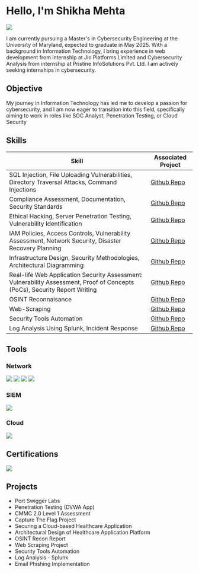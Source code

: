 # Hello, I'm Shikha Mehta
<a href="https://linkedin.com/in/shikha-mehta-8b49a7203"><img src="https://img.shields.io/badge/-LinkedIn-0072b1?&style=for-the-badge&logo=linkedin&logoColor=white" /></a>


I am currently pursuing a Master's in Cybersecurity Engineering at the University of Maryland, expected to graduate in May 2025. With a background in Information Technology, I bring experience in web development from internship at Jio Platforms Limited and Cybersecurity Analysis from internship at Pristine InfoSolutions Pvt. Ltd. 
I am actively seeking internships in cybersecurity.

## Objective

My journey in Information Technology has led me to develop a passion for cybersecurity, and I am now eager to transition into this field, specifically aiming to work in roles like SOC Analyst, Penetration Testing, or Cloud Security

## Skills

| Skill                                                                                                                                                     | Associated Project                                                                      |
|-----------------------------------------------|----------------------------|
| SQL Injection, File Uploading Vulnerabilities, Directory Traversal Attacks, Command Injections                            | <a href="https://github.com/shikha1149myprojects/Penetration-Testing">Github Repo</a>|
| Compliance Assessment, Documentation, Security Standards                                                                     | <a href="https://github.com/shikha1149myprojects/CMMC-Level1-Assessment">Github Repo</a>|
| Ethical Hacking, Server Penetration Testing, Vulnerability Identification                                                       | <a href="https://github.com/shikha1149myprojects/Capture-The-Flag">Github Repo</a>|
| IAM Policies, Access Controls, Vulnerability Assessment, Network Security, Disaster Recovery Planning      | <a href="https://github.com/shikha1149myprojects/Securing-a-Cloud-based-Healthcare-Application">Github Repo</a>|
| Infrastructure Design, Security Methodologies, Architectural Diagramming                         | <a href="https://github.com/shikha1149myprojects/Architectural-Design-and-Overview-of-Proposed-Healthcare-Application-Platform">Github Repo</a>|
| Real-life Web Application Security Assessment: Vulnerability Assessment, Proof of Concepts (PoCs), Security Report Writing                                | <a href="https://github.com/shikha1149myprojects/Ethical-Hacking-Training-Project">Github Repo</a>||
| OSINT Reconnaisance                                                                                    |<a href="https://github.com/shikha1149myprojects/OSINT-Recon">Github Repo</a>|
| Web-Scraping                                                                                     |<a href="https://github.com/shikha1149myprojects/Web-Scraping-Project">Github Repo</a>|
| Security Tools Automation                                                                                     |<a href="https://github.com/shikha1149myprojects/Security-Tools-Automation">Github Repo</a>|
| Log Analysis Using Splunk, Incident Response                                                                  |<a href="https://github.com/shikha1149myprojects/LogAnalysis-IncidentResponse">Github Repo</a>|

## Tools

### Network
<div>
    <img src="https://img.shields.io/badge/-Wireshark-1679A7?&style=for-the-badge&logo=Wireshark&logoColor=white" />
    <img src="https://img.shields.io/badge/-NMap-EF3B2D?&style=for-the-badge&logo=NMap&logoColor=white" />
    <img src="https://img.shields.io/badge/-Metasploit-777BB4?&style=for-the-badge&logo=Metasploit&logoColor=white" />
    <img src="https://img.shields.io/badge/-BurpSuite-1679A7?&style=for-the-badge&logo=BurpSuite&logoColor=white" />
</div>


### SIEM
<div>
    <img src="https://img.shields.io/badge/-Splunk-000000?&style=for-the-badge&logo=Splunk&logoColor=white" />
</div>

### Cloud
<div>
    <img src="https://img.shields.io/badge/-Amazon%20S3-FF9900?&style=for-the-badge&logo=Amazon%20AWS&logoColor=white"/>
</div>

## Certifications
<div>
<img src="https://img.shields.io/badge/-Security%2B-FF0000?&style=for-the-badge&logo=CompTIA&logoColor=white" />
</div>

## Projects
- Port Swigger Labs
- Penetration Testing (DVWA App)
- CMMC 2.0 Level 1 Assessment
- Capture The Flag Project
-  Securing a Cloud-based Healthcare Application
-  Architectural Design of Healthcare Application Platform
-  OSINT Recon Report
-  Web Scraping Project
-  Security Tools Automation
-  Log Analysis - Splunk
-  Email Phishing Implementation
